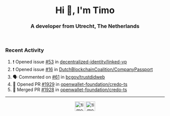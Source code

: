 <h1 align="center">Hi 👋, I'm Timo</h1>
<h3 align="center">A developer from Utrecht, The Netherlands</h3>
<br/>
<!-- https://github.com/rahuldkjain/github-profile-readme-generator --!>

<!--  <p align="left"><img src="https://github-readme-stats.vercel.app/api?username=timoglastra&show_icons=true&count_private=true&" alt="timoglastra" /></p> --!>

<!--
Github language stats
<p align="left"><img src="https://github-readme-stats.vercel.app/api/top-langs/?username=timoglastra&layout=compact" alt="timoglastra" /><p>
-->

<!-- Codestats language stats -->
<!-- <p align="left"><img src="https://codestats-readme.vercel.app/api/top-langs/?username=timoglastra&layout=compact&language_count=12" alt="timoglastra" /><p>    --!>
  
<h3>Recent Activity</h3>

<!--START_SECTION:activity-->
1. ❗ Opened issue [#53](https://github.com/decentralized-identity/linked-vp/issues/53) in [decentralized-identity/linked-vp](https://github.com/decentralized-identity/linked-vp)
2. ❗ Opened issue [#16](https://github.com/DutchBlockchainCoalition/CompanyPassport/issues/16) in [DutchBlockchainCoalition/CompanyPassport](https://github.com/DutchBlockchainCoalition/CompanyPassport)
3. 🗣 Commented on [#61](https://github.com/bcgov/trustdidweb/issues/61#issuecomment-2198483377) in [bcgov/trustdidweb](https://github.com/bcgov/trustdidweb)
4. 💪 Opened PR [#1929](https://github.com/openwallet-foundation/credo-ts/pull/1929) in [openwallet-foundation/credo-ts](https://github.com/openwallet-foundation/credo-ts)
5. 🎉 Merged PR [#1928](https://github.com/openwallet-foundation/credo-ts/pull/1928) in [openwallet-foundation/credo-ts](https://github.com/openwallet-foundation/credo-ts)
<!--END_SECTION:activity-->

---

<p align="center">
<a href="https://twitter.com/timoglastra" target="blank"><img align="center" src="https://cdn.jsdelivr.net/npm/simple-icons@3.0.1/icons/twitter.svg" alt="timoglastra" height="30" width="30" /></a>
<a href="https://linkedin.com/in/timoglastra" target="blank"><img align="center" src="https://cdn.jsdelivr.net/npm/simple-icons@3.0.1/icons/linkedin.svg" alt="timoglastra" height="30" width="30" /></a>
</p>



